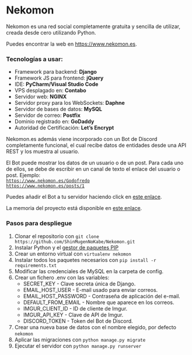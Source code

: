 <h1>Nekomon</h1>

<p>Nekomon es una red social completamente gratuita y sencilla de utilizar,
creada desde cero utilizando Python.</p>
<p>Puedes encontrar la web en <a href="https://www.nekomon.es">https://www.nekomon.es</a>.</p>

<h3>Tecnologías a usar:</h3>
<ul>
    <li>Framework para backend: <b>Django</b></li>
    <li>Framework JS para frontend: <b>jQuery</b></li>
    <li>IDE: <b>PyCharm/Visual Studio Code</b></li>
    <li>VPS desplagado en: <b>Contabo</b></li>
    <li>Servidor web: <b>NGINX</b></li>
    <li>Servidor proxy para los WebSockets: <b>Daphne</b></li>
    <li>Servidor de bases de datos: <b>MySQL</b></li>
    <li>Servidor de correo: <b>Postfix</b></li>
    <li>Dominio registrado en: <b>GoDaddy</b></li>
    <li>Autoridad de Certificación: <b>Let’s Encrypt</b></li>
</ul>

<p>Nekomon.es además viene incorporado con un Bot de Discord completamente funcional, el cual recibe datos de entidades desde una API REST y los muestra al usuario.</p>

El Bot puede mostrar los datos de un usuario o de un post. Para cada uno de ellos, se debe de escribir en un canal de texto el enlace del usuario o post. Ejemplo:<br>
<code>https://www.nekomon.es/Godofredo</code><br>
<code>https://www.nekomon.es/posts/1</code><br>

Puedes añadir el Bot a tu servidor haciendo click en <a href="https://discord.com/api/oauth2/authorize?client_id=981836167622299668&permissions=3147776&scope=bot">este enlace</a>.

La memoria del proyecto está disponible en <a href="https://github.com/ShinMugenNoKabe/Nekomon/raw/master/%C3%8Dndice%20memoria%20Proyecto%20final%20DAW.pdf">este enlace</a>.

<h3>Pasos para despliegue</h3>
<ol>
    <li>Clonar el repositorio con <code>git clone https://github.com/ShinMugenNoKabe/Nekomon.git</code></li>
    <li>Instalar Python y el <a href="https://phoenixnap.com/kb/install-pip-windows">gestor de paquetes PIP</a></li>
    <li>Crear un entorno virtual con <code>virtualenv nekomon</code></a></li>
    <li>Instalar todos los paquetes necesarios con <code>pip install -r requirements.txt</code></a></li>
    <li>Modificar las credenciales de MySQL en la carpeta de config.</li>
    <li>Crear un fichero .env con las variables:
        <ul>
            <li>SECRET_KEY - Clave secreta única de Django.</li>
            <li>EMAIL_HOST_USER - E-mail usado para enviar correos.</li>
            <li>EMAIL_HOST_PASSWORD - Contraseña de aplicación del e-mail.</li>
            <li>DEFAULT_FROM_EMAIL - Nombre que aparece en los correos.</li>
            <li>IMGUR_CLIENT_ID - ID de cliente de Imgur.</li>
            <li>IMGUR_API_KEY - Clave de API de Imgur.</li>
            <li>DISCORD_TOKEN - Token del Bot de Discord.</li>
        </ul>
    </li>
    <li>Crear una nueva base de datos con el nombre elegido, por defecto <code>nekomon</code></li>
    <li>Aplicar las migraciones con <code>python manage.py migrate</code></a></li>
    <li>Ejecutar el servidor con <code>python manage.py runserver</code></a></li>
<ol>